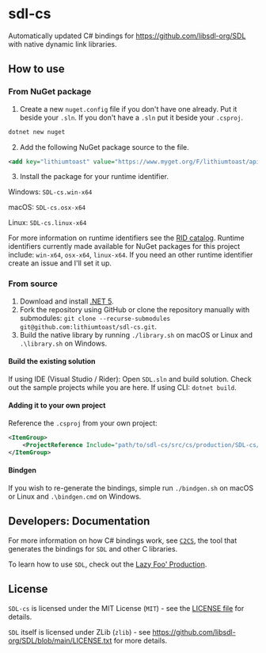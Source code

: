 # sdl-cs

Automatically updated C# bindings for https://github.com/libsdl-org/SDL with native dynamic link libraries.

## How to use

### From NuGet package

1. Create a new `nuget.config` file if you don't have one already. Put it beside your `.sln`. If you don't have a `.sln` put it beside your `.csproj`.

```bash
dotnet new nuget
```

2. Add the following NuGet package source to the file.

```xml
<add key="lithiumtoast" value="https://www.myget.org/F/lithiumtoast/api/v3/index.json" />
```

3. Install the package for your runtime identifier.

Windows: `SDL-cs.win-x64`

macOS: `SDL-cs.osx-x64` 

Linux: `SDL-cs.linux-x64` 

For more information on runtime identifiers see the [RID catalog](https://docs.microsoft.com/en-us/dotnet/core/rid-catalog#using-rids). Runtime identifiers currently made available for NuGet packages for this project include: `win-x64`, `osx-x64`, `linux-x64`. If you need an other runtime identifier create an issue and I'll set it up.

### From source

1. Download and install [.NET 5](https://dotnet.microsoft.com/download).
2. Fork the repository using GitHub or clone the repository manually with submodules: `git clone --recurse-submodules git@github.com:lithiumtoast/sdl-cs.git`.
3. Build the native library by running `./library.sh` on macOS or Linux and `.\library.sh` on Windows.

#### Build the existing solution

If using IDE (Visual Studio / Rider): Open `SDL.sln` and build solution. Check out the sample projects while you are here.
If using CLI: `dotnet build`.

#### Adding it to your own project

Reference the `.csproj` from your own project:

```xml
<ItemGroup>
    <ProjectReference Include="path/to/sdl-cs/src/cs/production/SDL-cs/SDL-cs.csproj" />
</ItemGroup>
```

#### Bindgen

If you wish to re-generate the bindings, simple run `./bindgen.sh` on macOS or Linux and `.\bindgen.cmd` on Windows.

## Developers: Documentation

For more information on how C# bindings work, see [`C2CS`](https://github.com/lithiumtoast/c2cs), the tool that generates the bindings for `SDL` and other C libraries.

To learn how to use `SDL`, check out the [Lazy Foo' Production](https://lazyfoo.net/tutorials/SDL).

## License

`SDL-cs` is licensed under the MIT License (`MIT`) - see the [LICENSE file](LICENSE) for details.

`SDL` itself is licensed under ZLib (`zlib`) - see https://github.com/libsdl-org/SDL/blob/main/LICENSE.txt for more details.
